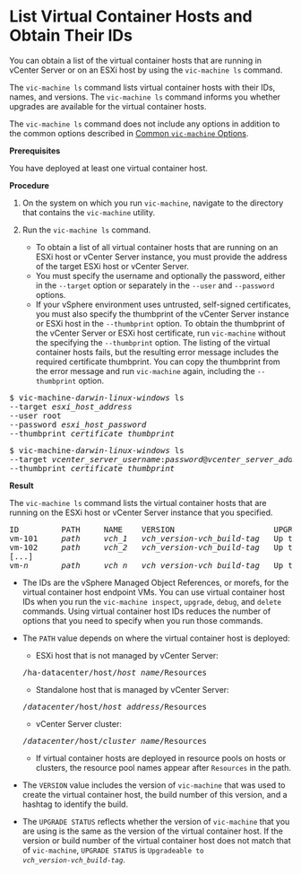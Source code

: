 # List Virtual Container Hosts and Obtain Their IDs #

You can obtain a list of the virtual container hosts that are running in vCenter Server or on an ESXi host by using the `vic-machine ls` command. 

The `vic-machine ls` command lists virtual container hosts with their IDs, names, and versions. The `vic-machine ls` command informs you whether upgrades are available for the virtual container hosts.

The `vic-machine ls` command does not include any options in addition to the common options described in [Common `vic-machine` Options](common_vic_options.md).


**Prerequisites**

You have deployed at least one virtual container host.

**Procedure**

1. On the system on which you run `vic-machine`, navigate to the directory that contains the `vic-machine` utility.
2. Run the `vic-machine ls` command. 

   - To obtain a list of all virtual container hosts that are running on an ESXi host or vCenter Server instance, you must provide the address of the target ESXi host or vCenter Server. 
   - You must specify the username and optionally the password, either in the `--target` option or separately in the `--user` and `--password` options. 
   - If your vSphere environment uses untrusted, self-signed certificates, you must also specify the thumbprint of the vCenter Server instance or ESXi host in the `--thumbprint` option. To obtain the thumbprint of the vCenter Server or ESXi host certificate, run `vic-machine` without the specifying the `--thumbprint` option. The listing of the virtual container hosts fails, but the resulting error message includes the required certificate thumbprint. You can copy the thumbprint from the error message and run `vic-machine` again, including the `--thumbprint` option.

  <pre>$ vic-machine<i>-darwin</i><i>-linux</i><i>-windows</i> ls
--target <i>esxi_host_address</i>
--user root
--password <i>esxi_host_password</i>
--thumbprint <i>certificate_thumbprint</i>
</pre>

   <pre>$ vic-machine<i>-darwin</i><i>-linux</i><i>-windows</i> ls
--target <i>vcenter_server_username</i>:<i>password</i>@<i>vcenter_server_address</i>
--thumbprint <i>certificate_thumbprint</i>
</pre>


**Result**

The `vic-machine ls` command lists the virtual container hosts that are running on the ESXi host or vCenter Server instance that you specified.

<pre>ID         PATH     NAME    VERSION                     UPGRADE STATUS
vm-101     <i>path</i>     <i>vch_1</i>   <i>vch_version</i>-<i>vch_build</i>-<i>tag</i>   Up to date
vm-102     <i>path</i>     <i>vch_2</i>   <i>vch_version</i>-<i>vch_build</i>-<i>tag</i>   Up to date
[...]
vm-<i>n</i>       <i>path</i>     <i>vch_n</i>   <i>vch_version</i>-<i>vch_build</i>-<i>tag</i>   Up to date
</pre>

- The IDs are the vSphere Managed Object References, or morefs, for the virtual container host endpoint VMs. You can use virtual container host IDs when you run the  `vic-machine inspect`, `upgrade`, `debug`, and `delete` commands. Using virtual container host IDs reduces the number of options that you need to specify when you run those commands.
- The `PATH` value depends on where the virtual container host is deployed:

  - ESXi host that is not managed by vCenter Server:
  <pre>/ha-datacenter/host/<i>host_name</i>/Resources</pre>
  - Standalone host that is managed by vCenter Server: 
  <pre>/<i>datacenter</i>/host/<i>host_address</i>/Resources</pre>
  - vCenter Server cluster:
  <pre>/<i>datacenter</i>/host/<i>cluster_name</i>/Resources</pre>
  - If virtual container hosts are deployed in resource pools on hosts or clusters, the resource pool names appear after `Resources` in the path.
- The `VERSION` value includes the version of `vic-machine`  that was used to create the virtual container host, the build number of this version, and a hashtag to identify the build.
- The `UPGRADE STATUS` reflects whether the version of `vic-machine` that you are using is the same as the version of the virtual container host. If the version or build number of the virtual container host does not match that of `vic-machine`, `UPGRADE STATUS` is <code>Upgradeable to <i>vch_version</i>-<i>vch_build</i>-<i>tag</i></code>.
